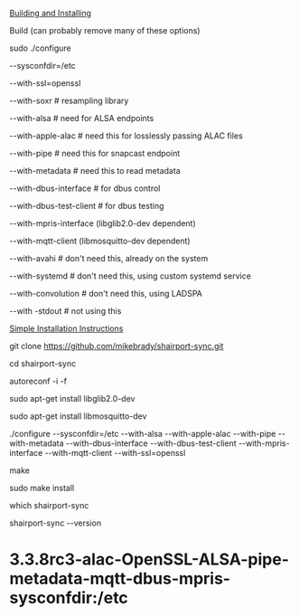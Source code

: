 [Building and Installing](https://github.com/mikebrady/shairport-sync#building-and-installing)

Build (can probably remove many of these options)

sudo ./configure

  --sysconfdir=/etc

  --with-ssl=openssl

  --with-soxr # resampling library

  --with-alsa # need for ALSA endpoints

  --with-apple-alac # need this for losslessly passing ALAC files

  --with-pipe # need this for snapcast endpoint

  --with-metadata # need this to read metadata

  --with-dbus-interface # for dbus control

  --with-dbus-test-client # for dbus testing

  --with-mpris-interface (libglib2.0-dev dependent)

  --with-mqtt-client (libmosquitto-dev dependent)

  --with-avahi # don't need this, already on the system

  --with-systemd # don't need this, using custom systemd service

  --with-convolution # don't need this, using LADSPA

  --with -stdout # not using this


  
[Simple Installation Instructions](https://github.com/mikebrady/shairport-sync/blob/master/INSTALL.md)

git clone https://github.com/mikebrady/shairport-sync.git

cd shairport-sync

autoreconf -i -f

sudo apt-get install libglib2.0-dev

sudo apt-get install libmosquitto-dev

./configure --sysconfdir=/etc --with-alsa --with-apple-alac --with-pipe --with-metadata --with-dbus-interface --with-dbus-test-client --with-mpris-interface --with-mqtt-client --with-ssl=openssl

make

sudo make install

which shairport-sync

shairport-sync --version
# 3.3.8rc3-alac-OpenSSL-ALSA-pipe-metadata-mqtt-dbus-mpris-sysconfdir:/etc
